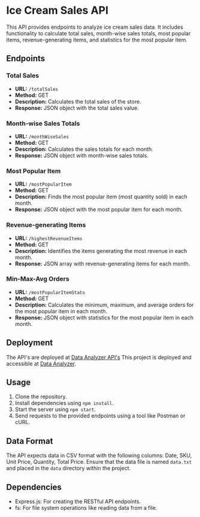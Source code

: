 # Ice Cream Sales API

This API provides endpoints to analyze ice cream sales data. It includes functionality to calculate total sales, month-wise sales totals, most popular items, revenue-generating items, and statistics for the most popular item.

## Endpoints

### Total Sales

- **URL:** `/totalSales`
- **Method:** GET
- **Description:** Calculates the total sales of the store.
- **Response:** JSON object with the total sales value.

### Month-wise Sales Totals

- **URL:** `/monthWiseSales`
- **Method:** GET
- **Description:** Calculates the sales totals for each month.
- **Response:** JSON object with month-wise sales totals.

### Most Popular Item

- **URL:** `/mostPopularItem`
- **Method:** GET
- **Description:** Finds the most popular item (most quantity sold) in each month.
- **Response:** JSON object with the most popular item for each month.

### Revenue-generating Items

- **URL:** `/highestRevenueItems`
- **Method:** GET
- **Description:** Identifies the items generating the most revenue in each month.
- **Response:** JSON array with revenue-generating items for each month.

### Min-Max-Avg Orders

- **URL:** `/mostPopularItemStats`
- **Method:** GET
- **Description:** Calculates the minimum, maximum, and average orders for the most popular item in each month.
- **Response:** JSON object with statistics for the most popular item in each month.

## Deployment

The API's are deployed at [Data Analyzer API's](https://data-analyzer-28a33d21fbe6.herokuapp.com/)
This project is deployed and accessible at [Data Analyzer](https://data-analyzer-ui-c275ac72c028.herokuapp.com/).

## Usage

1. Clone the repository.
2. Install dependencies using `npm install`.
3. Start the server using `npm start`.
4. Send requests to the provided endpoints using a tool like Postman or cURL.

## Data Format

The API expects data in CSV format with the following columns: Date, SKU, Unit Price, Quantity, Total Price. Ensure that the data file is named `data.txt` and placed in the `data` directory within the project.

## Dependencies

- Express.js: For creating the RESTful API endpoints.
- fs: For file system operations like reading data from a file.
